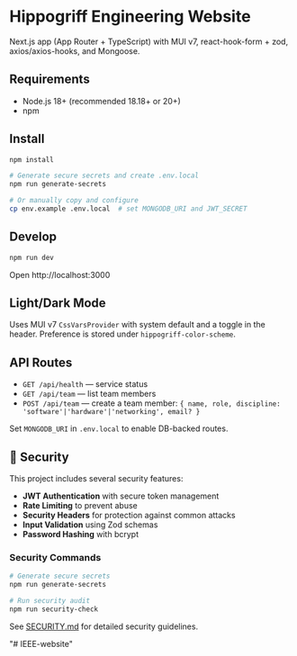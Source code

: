 # Hippogriff Engineering Website

Next.js app (App Router + TypeScript) with MUI v7, react-hook-form + zod, axios/axios-hooks, and Mongoose.

## Requirements

- Node.js 18+ (recommended 18.18+ or 20+)
- npm

## Install

```bash
npm install

# Generate secure secrets and create .env.local
npm run generate-secrets

# Or manually copy and configure
cp env.example .env.local  # set MONGODB_URI and JWT_SECRET
```

## Develop

```bash
npm run dev
```

Open http://localhost:3000

## Light/Dark Mode

Uses MUI v7 `CssVarsProvider` with system default and a toggle in the header. Preference is stored under `hippogriff-color-scheme`.

## API Routes

- `GET /api/health` — service status
- `GET /api/team` — list team members
- `POST /api/team` — create a team member: `{ name, role, discipline: 'software'|'hardware'|'networking', email? }`

Set `MONGODB_URI` in `.env.local` to enable DB-backed routes.

## 🔐 Security

This project includes several security features:

- **JWT Authentication** with secure token management
- **Rate Limiting** to prevent abuse
- **Security Headers** for protection against common attacks
- **Input Validation** using Zod schemas
- **Password Hashing** with bcrypt

### Security Commands

```bash
# Generate secure secrets
npm run generate-secrets

# Run security audit
npm run security-check
```

See [SECURITY.md](./SECURITY.md) for detailed security guidelines.

"# IEEE-website" 
